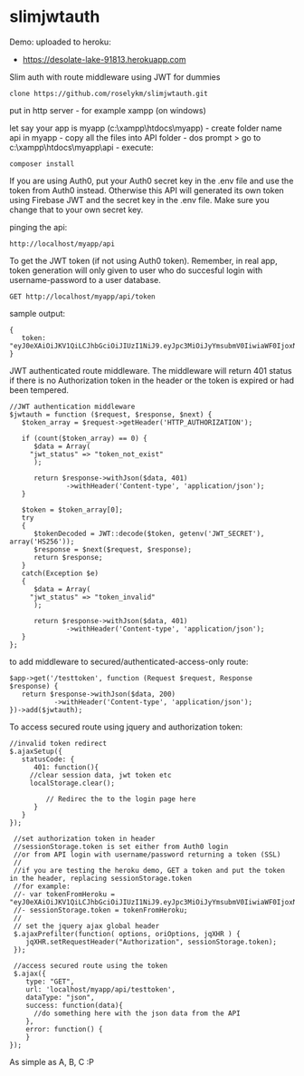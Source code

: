 # slimjwtauth

Demo: uploaded to heroku: 
- https://desolate-lake-91813.herokuapp.com

Slim auth with route middleware using JWT for dummies

	clone https://github.com/roselykm/slimjwtauth.git

put in http server - for example xampp (on windows)

let say your app is myapp (c:\xampp\htdocs\myapp)
	- create folder name api in myapp
	- copy all the files into API folder
	- dos prompt > go to c:\xampp\htdocs\myapp\api
	- execute: 
	
	composer install	

If you are using Auth0, put your Auth0 secret key in the .env file and use the token from Auth0 instead. Otherwise this API will generated its own token using Firebase JWT and the secret key in the .env file. Make sure you change that to your own secret key.

pinging the api:
    
	http://localhost/myapp/api

To get the JWT token (if not using Auth0 token). Remember, in real app, token generation will only given to user who do succesful login with username-password to a user database.

	GET http://localhost/myapp/api/token 

sample output:

	{
	   token: "eyJ0eXAiOiJKV1QiLCJhbGciOiJIUzI1NiJ9.eyJpc3MiOiJyYmsubmV0IiwiaWF0IjoxNDkwNzE1NjIxLCJleHAiOjE0OTA3MTY4MjF9.OfNnti8pmmtikxjCTYxbhjcnoM4STG0HBHHe0TyYtm8"
	}

JWT authenticated route middleware. The middleware will return 401 status if there is no Authorization token in the header or the token is expired or had been tempered.

	//JWT authentication middleware
	$jwtauth = function ($request, $response, $next) {
	   $token_array = $request->getHeader('HTTP_AUTHORIZATION');

	   if (count($token_array) == 0) {
	      $data = Array(
		 "jwt_status" => "token_not_exist"
	      );	

	      return $response->withJson($data, 401)
			      ->withHeader('Content-type', 'application/json');  				   	
	   }

	   $token = $token_array[0];
	   try
	   {
	      $tokenDecoded = JWT::decode($token, getenv('JWT_SECRET'), array('HS256'));
	      $response = $next($request, $response);
	      return $response;    		
	   }
	   catch(Exception $e)
	   {
	      $data = Array(
		 "jwt_status" => "token_invalid"
	      );	

	      return $response->withJson($data, 401)
			      ->withHeader('Content-type', 'application/json');
	   }			
	};


to add middleware to secured/authenticated-access-only route:
 
	$app->get('/testtoken', function (Request $request, Response $response) {
	   return $response->withJson($data, 200)
			   ->withHeader('Content-type', 'application/json');      
	})->add($jwtauth);

To access secured route using jquery and authorization token:

    //invalid token redirect
    $.ajaxSetup({
       statusCode: {
          401: function(){
	     //clear session data, jwt token etc
	     localStorage.clear();
	     
             // Redirec the to the login page here            
          }
       }
    });
  
     //set authorization token in header
     //sessionStorage.token is set either from Auth0 login
     //or from API login with username/password returning a token (SSL)
     //
     //if you are testing the heroku demo, GET a token and put the token in the header, replacing sessionStorage.token
     //for example:
     //- var tokenFromHeroku = "eyJ0eXAiOiJKV1QiLCJhbGciOiJIUzI1NiJ9.eyJpc3MiOiJyYmsubmV0IiwiaWF0IjoxNDkwNzE1NjIxLCJleHAiOjE0OTA3MTY4MjF9.OfNnti8pmmtikxjCTYxbhjcnoM4STG0HBHHe0TyYtm8";
     //- sessionStorage.token = tokenFromHeroku;
     //
     // set the jquery ajax global header
     $.ajaxPrefilter(function( options, oriOptions, jqXHR ) {
        jqXHR.setRequestHeader("Authorization", sessionStorage.token);
     }); 
   
     //access secured route using the token	
     $.ajax({
        type: "GET",
        url: 'localhost/myapp/api/testtoken',
        dataType: "json",
        success: function(data){
          //do something here with the json data from the API
        },
        error: function() {
        }
    });
   
   As simple as A, B, C :P
